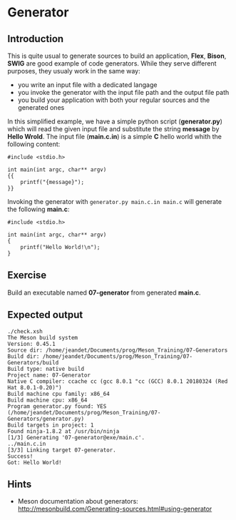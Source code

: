 # Generator

## Introduction
This is quite usual to generate sources to build an application, **Flex**, **Bison**, **SWIG** are good example of code generators. 
While they serve different purposes, they usualy work in the same way:
 - you write an input file with a dedicated langage
 - you invoke the generator with the input file path and the output file path
 - you build your application with both your regular sources and the generated ones
 
In this simplified example, we have a simple python script (**generator.py**) which will read the given input file and substitute the string **message** by **Hello Wrold**.
The input file (**main.c.in**) is a simple **C** hello world whith the following content:

```
#include <stdio.h>

int main(int argc, char** argv)
{{
    printf("{message}");
}}
```

Invoking the generator with ```generator.py main.c.in main.c``` will generate the following **main.c**:

```
#include <stdio.h>

int main(int argc, char** argv)
{
    printf("Hello World!\n");
}

```

## Exercise 

Build an executable named **07-generator** from generated **main.c**.

## Expected output 

```
./check.xsh 
The Meson build system
Version: 0.45.1
Source dir: /home/jeandet/Documents/prog/Meson_Training/07-Generators
Build dir: /home/jeandet/Documents/prog/Meson_Training/07-Generators/build
Build type: native build
Project name: 07-Generator
Native C compiler: ccache cc (gcc 8.0.1 "cc (GCC) 8.0.1 20180324 (Red Hat 8.0.1-0.20)")
Build machine cpu family: x86_64
Build machine cpu: x86_64
Program generator.py found: YES (/home/jeandet/Documents/prog/Meson_Training/07-Generators/generator.py)
Build targets in project: 1
Found ninja-1.8.2 at /usr/bin/ninja
[1/3] Generating '07-generator@exe/main.c'.
../main.c.in
[3/3] Linking target 07-generator.
Success!
Got: Hello World!
```

## Hints
- Meson documentation about generators: http://mesonbuild.com/Generating-sources.html#using-generator